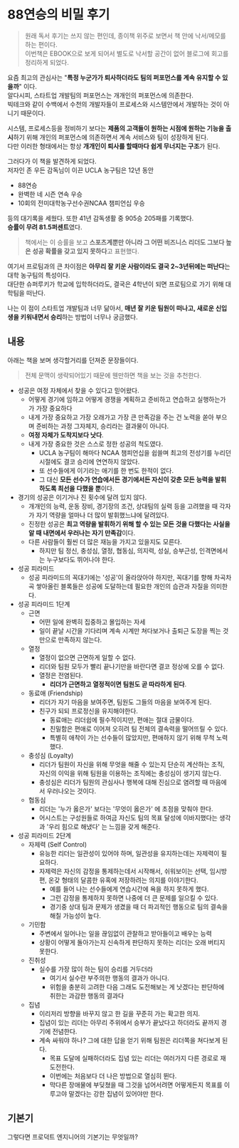 # 88연승의 비밀 후기

> 원래 독서 후기는 쓰지 않는 편인데, 종이책 위주로 보면서 책 안에 낙서/메모를 하는 편이다.  
> 이번책은 EBOOK으로 보게 되어서 별도로 낙서할 공간이 없어 블로그에 회고를 정리하게 되었다.
 
요즘 최고의 관심사는 "**특정 누군가가 퇴사하더라도 팀의 퍼포먼스를 계속 유지할 수 있을까**" 이다.  
알다시피, 스타트업 개발팀의 퍼포먼스는 개개인의 퍼포먼스에 의존한다.  
빅테크와 같이 수백에서 수천의 개발자들이 프로세스와 시스템안에서 개발하는 것이 아니기 때문이다.  
  
시스템, 프로세스등을 정비하기 보다는 **제품의 고객들이 원하는 시점에 원하는 기능을 출시**하기 위해 개인의 퍼포먼스에 의존하면서 계속 서비스와 팀이 성장하게 된다.  
다만 이러한 형태에서는 항상 **개개인이 퇴사를 할때마다 쉽게 무너지는 구조**가 된다.  

그러다가 이 책을 발견하게 되었다.  
저자인 존 우든 감독님이 이끈 UCLA 농구팀은 12년 동안 

* 88연승 
* 완벽한 네 시즌 연속 우승 
* 10회의 전미대학농구선수권NCAA 챔피언십 우승

등의 대기록을 세웠다.
또한 41년 감독생활 중 905승 205패를 기록했다.  
**승률이 무려 81.5퍼센트**였다.

> 책에서는 이 승률을 보고 **스포츠계뿐만 아니라 그 어떤 비즈니스 리더도 그보다 높은 성공 확률을 갖고 있지 못하다**고 표현했다.

여기서 프로팀과의 큰 차이점은 **아무리 잘 키운 사람이라도 결국 2~3년뒤에는 떠난다**는 대학 농구팀의 특성이다.  
대단한 슈퍼루키가 학교에 입학하더라도, 결국은 4학년이 되면 프로팀으로 가기 위해 대학팀을 떠난다.  
  
나는 이 점이 스타트업 개발팀과 너무 닮아서, **매년 잘 키운 팀원이 떠나고, 새로운 신입생을 키워내면서 승리**하는 방법이 너무나 궁금했다.  

## 내용

아래는 책을 보며 생각할거리를 던져준 문장들이다.  

> 전체 문맥이 생략되어있기 때문에 웬만하면 책을 보는 것을 추천한다.

* 성공은 여정 자체에서 찾을 수 있다고 믿어왔다.
  * 어떻게 경기에 임하고 어떻게 경쟁을 계획하고 준비하고 연습하고 실행하는가가 가장 중요하다
  * 내게 가장 중요하고 가장 오래가고 가장 큰 만족감을 주는 건 노력을 쏟아 부으며 준비하는 과정 그자체지, 승리라는 결과물이 아니다.
  * **여정 자체가 도착지보다 낫다**.
  * 내게 가장 중요한 것은 스스로 정한 성공의 척도였다.
    * UCLA 농구팀이 해마다 NCAA 챔피언십을 쉽쓸며 최고의 전성기를 누리던 시절에도 결코 승리에 연연하지 않았다.
    * 또 선수들에게 이기라는 애기를 한 번도 한적이 없다.
    * 그 대신 **모든 선수가 연습에서든 경기에서든 자신이 갖춘 모든 능력을 발휘하도록 최선을 다했을 뿐**이다.
* 경기의 성공은 이기거나 진 횟수에 달려 있지 않다.
  * 개개인의 능력, 운동 장비, 경기장의 조건, 상대팀의 실력 등을 고려했을 때 각자가 자기 역량을 얼마나 더 많이 발휘했느냐에 달려있다.
  * 진정한 성공은 **최고 역량을 발휘하기 위해 할 수 있는 모든 것을 다했다는 사실을 알 때 내면에서 우러나는 자기 만족감**이다.
  * 다른 사람들이 훨씬 더 많은 재능을 가지고 있을지도 모른다.
    * 하지만 팀 정신, 충성심, 열정, 협동심, 의지력, 성실, 승부근성, 인격면에서는 누구보다도 뛰어나야 한다.
* 성공 피라미드
  * 성공 피라미드의 꼭대기에는 '성공'이 올라앉아야 하지만, 꼭대기를 향해 차곡차곡 쌓아올린 블록들은 성공에 도달하는데 필요한 개인의 습관과 자질을 의미한다.
* 성공 피라미드 1단계
  * 근면
    * 어떤 일에 완벽히 집중하고 몰입하는 자세
    * 일이 끝날 시간을 기다리며 계속 시계만 쳐다보거나 출퇴근 도장을 찍는 것만으로 만족하지 않는다.
  * 열정
    * 열정이 없으면 근면하게 일할 수 없다.
    * 리더와 팀원 모두가 빨리 끝나기만을 바란다면 결코 정상에 오를 수 없다.
    * 열정은 전염된다.
      * **리더가 근면하고 열정적이면 팀원도 곧 따라하게 된다**.
  * 동료애 (Friendship)
    * 리더가 자기 마음을 보여주면, 팀원도 그들의 마음을 보여주게 된다.
    * 친구가 되되 프로정신을 유지해야한다.
      * 동료애는 리더쉽에 필수적이지만, 편애는 절대 금물이다.
      * 친밀함은 편애로 이어져 오히려 팀 전체의 결속력을 떨어뜨릴 수 있다.
      * 특별히 애착이 가는 선수들이 많았지만, 편애하지 않기 위해 무척 노력했다.
  * 충성심 (Loyalty)
    * 리더가 팀원이 자신을 위해 무엇을 해줄 수 있는지 단순히 계산하는 조직, 자신의 이익을 위해 팀원을 이용하는 조직에는 충성심이 생기지 않는다.
    * 충성심은 리더가 팀원의 관심사나 행복에 대해 진심으로 염려할 때 마음에서 우러나오는 것이다.
  * 협동심
    * 리더는 '누가 옳은가' 보다는 '무엇이 옳은가' 에 초점을 맞춰야 한다.
    * 어시스트는 구성원들로 하여금 자신도 팀의 목표 달성에 이바지했다는 생각과 '우리 힘으로 해냈다' 는 느낌을 갖게 해준다.
* 성공 피라미드 2단계
  * 자제력 (Self Control)
    * 유능한 리더는 일관성이 있어야 하며, 일관성을 유지하는데는 자제력이 필요하다.
    * 자제력은 자신의 감정을 통제하는데서 시작해서, 쉬워보이는 선택, 임시방편, 온갖 형태의 달콤한 유혹에 저장하려는 의지를 이야기한다.
      * 예를 들어 나는 선수들에게 연습시간에 욕을 하지 못하게 했다.
      * 그런 감정을 통제하지 못하면 나중에 더 큰 문제를 일으킬 수 있다.
      * 경기중 상대 팀과 문제가 생겼을 때 더 파괴적인 행동으로 팀의 결속을 해칠 가능성이 높다.
  * 기민함
    * 주변에서 일어나는 일을 끊임없이 관찰하고 받아들이고 배우는 능력
    * 상황이 어떻게 돌아가는지 신속하게 판단하지 못하는 리더는 오래 버티지 못한다.
  * 진취성
    * 실수를 가장 많이 하는 팀이 승리를 거두더라
      * 여기서 실수란 부주의한 행동의 결과가 아니다.
      * 위험을 충분히 고려한 다음 그래도 도전해보는 게 낫겠다는 판단하에 취한는 과감한 행동의 결과다
  * 집념
    * 이리저리 방향을 바꾸지 않고 한 길을 꾸준히 가는 확고한 의지.
    * 집념이 있는 리더는 아무리 주위에서 승부가 끝났다고 하더라도 끝까지 경기에 전념한다.
    * 계속 싸워야 하나? 그에 대한 답을 얻기 위해 팀원은 리더쪽을 쳐다보게 된다.
      * 목표 도달에 실패하더라도 집념 있는 리더는 여러가지 다른 경로로 재도전한다.
      * 이번에는 처음보다 더 나은 방법으로 열심히 뛴다.
      * 막다른 장애물에 부딪쳤을 때 그것을 넘어서려면 어떻게든지 목표를 이루고야 말겠다는 강한 집념이 있어야만 한다.

## 기본기

그렇다면 프로덕트 엔지니어의 기본기는 무엇일까?  

